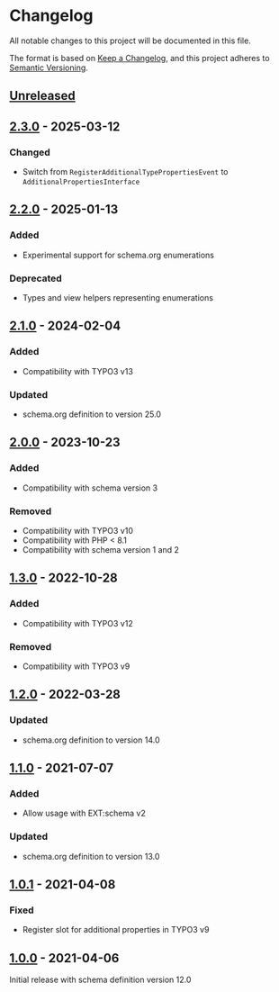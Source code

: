 # Changelog
All notable changes to this project will be documented in this file.

The format is based on [Keep a Changelog](https://keepachangelog.com/en/1.0.0/),
and this project adheres to [Semantic Versioning](https://semver.org/spec/v2.0.0.html).

## [Unreleased]

## [2.3.0] - 2025-03-12

### Changed
- Switch from `RegisterAdditionalTypePropertiesEvent` to `AdditionalPropertiesInterface`

## [2.2.0] - 2025-01-13

### Added
- Experimental support for schema.org enumerations

### Deprecated
- Types and view helpers representing enumerations

## [2.1.0] - 2024-02-04

### Added
- Compatibility with TYPO3 v13

### Updated
- schema.org definition to version 25.0

## [2.0.0] - 2023-10-23

### Added
- Compatibility with schema version 3

### Removed
- Compatibility with TYPO3 v10
- Compatibility with PHP < 8.1
- Compatibility with schema version 1 and 2

## [1.3.0] - 2022-10-28

### Added
- Compatibility with TYPO3 v12

### Removed
- Compatibility with TYPO3 v9

## [1.2.0] - 2022-03-28

### Updated
- schema.org definition to version 14.0

## [1.1.0] - 2021-07-07

### Added
- Allow usage with EXT:schema v2

### Updated
- schema.org definition to version 13.0

## [1.0.1] - 2021-04-08

### Fixed
- Register slot for additional properties in TYPO3 v9

## [1.0.0] - 2021-04-06

Initial release with schema definition version 12.0


[Unreleased]: https://github.com/brotkrueml/schema-auto/compare/v2.3.0...HEAD
[2.3.0]: https://github.com/brotkrueml/schema-auto/compare/v2.2.0...v2.3.0
[2.2.0]: https://github.com/brotkrueml/schema-auto/compare/v2.1.0...v2.2.0
[2.1.0]: https://github.com/brotkrueml/schema-auto/compare/v2.0.0...v2.1.0
[2.0.0]: https://github.com/brotkrueml/schema-auto/compare/v1.3.0...v2.0.0
[1.3.0]: https://github.com/brotkrueml/schema-auto/compare/v1.2.0...v1.3.0
[1.2.0]: https://github.com/brotkrueml/schema-auto/compare/v1.1.0...v1.2.0
[1.1.0]: https://github.com/brotkrueml/schema-auto/compare/v1.0.1...v1.1.0
[1.0.1]: https://github.com/brotkrueml/schema-auto/compare/v1.0.0...v1.0.1
[1.0.0]: https://github.com/brotkrueml/schema-auto/releases/tag/v1.0.0
